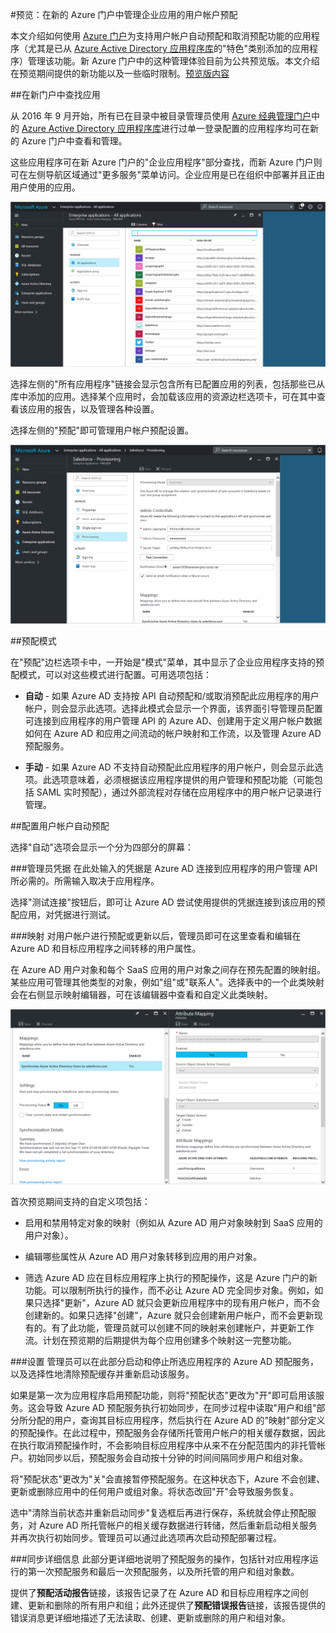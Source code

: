 <properties
    pageTitle="Azure Active Directory 预览版中针对企业应用的用户预配管理 | Azure"
    description="了解如何通过 Azure Active Directory 预览版管理企业应用的用户帐户预配"
    services="active-directory"
    documentationCenter=""
    authors="asmalser"
    manager="stevenpo"
    editor=""/>

<tags
    ms.service="active-directory"
    ms.devlang="na"
    ms.topic="article"
    ms.tgt_pltfrm="na"
    ms.workload="identity"
    ms.date="09/12/2016"
    ms.author="asmalser"
    wacn.date="10/11/2016"/>

#预览：在新的 Azure 门户中管理企业应用的用户帐户预配

本文介绍如何使用 [Azure 门户](https://portal.azure.cn)为支持用户帐户自动预配和取消预配功能的应用程序（尤其是已从 [Azure Active Directory 应用程序库](/documentation/articles/active-directory-appssoaccess-whatis/#get-started-with-the-azure-ad-application-gallery/)的"特色"类别添加的应用程序）管理该功能。新 Azure 门户中的这种管理体验目前为公共预览版。本文介绍在预览期间提供的新功能以及一些临时限制。[预览版内容](/documentation/articles/active-directory-preview-explainer/)

##在新门户中查找应用

从 2016 年 9 月开始，所有已在目录中被目录管理员使用 [Azure 经典管理门户](https://manage.windowsazure.cn)中的 [Azure Active Directory 应用程序库](/documentation/articles/active-directory-appssoaccess-whatis/#get-started-with-the-azure-ad-application-gallery/)进行过单一登录配置的应用程序均可在新的 Azure 门户中查看和管理。

这些应用程序可在新 Azure 门户的"企业应用程序"部分查找，而新 Azure 门户则可在左侧导航区域通过"更多服务"菜单访问。企业应用是已在组织中部署并且正由用户使用的应用。

!["企业应用程序"边栏选项卡][0]

选择左侧的"所有应用程序"链接会显示包含所有已配置应用的列表，包括那些已从库中添加的应用。选择某个应用时，会加载该应用的资源边栏选项卡，可在其中查看该应用的报告，以及管理各种设置。

选择左侧的"预配"即可管理用户帐户预配设置。

!["应用程序资源"边栏选项卡][1]


##预配模式

在"预配"边栏选项卡中，一开始是"模式"菜单，其中显示了企业应用程序支持的预配模式，可以对这些模式进行配置。可用选项包括：

* **自动** - 如果 Azure AD 支持按 API 自动预配和/或取消预配此应用程序的用户帐户，则会显示此选项。选择此模式会显示一个界面，该界面引导管理员配置可连接到应用程序的用户管理 API 的 Azure AD、创建用于定义用户帐户数据如何在 Azure AD 和应用之间流动的帐户映射和工作流，以及管理 Azure AD 预配服务。

* **手动** - 如果 Azure AD 不支持自动预配此应用程序的用户帐户，则会显示此选项。此选项意味着，必须根据该应用程序提供的用户管理和预配功能（可能包括 SAML 实时预配），通过外部流程对存储在应用程序中的用户帐户记录进行管理。


##配置用户帐户自动预配

选择"自动"选项会显示一个分为四部分的屏幕：

###管理员凭据
在此处输入的凭据是 Azure AD 连接到应用程序的用户管理 API 所必需的。所需输入取决于应用程序。

选择"测试连接"按钮后，即可让 Azure AD 尝试使用提供的凭据连接到该应用的预配应用，对凭据进行测试。

###映射
对用户帐户进行预配或更新以后，管理员即可在这里查看和编辑在 Azure AD 和目标应用程序之间转移的用户属性。

在 Azure AD 用户对象和每个 SaaS 应用的用户对象之间存在预先配置的映射组。某些应用可管理其他类型的对象，例如"组"或"联系人"。选择表中的一个此类映射会在右侧显示映射编辑器，可在该编辑器中查看和自定义此类映射。

!["应用程序资源"边栏选项卡][2]

首次预览期间支持的自定义项包括：

* 启用和禁用特定对象的映射（例如从 Azure AD 用户对象映射到 SaaS 应用的用户对象）。

* 编辑哪些属性从 Azure AD 用户对象转移到应用的用户对象。

* 筛选 Azure AD 应在目标应用程序上执行的预配操作，这是 Azure 门户的新功能。可以限制所执行的操作，而不必让 Azure AD 完全同步对象。例如，如果只选择"更新"，Azure AD 就只会更新应用程序中的现有用户帐户，而不会创建新的。如果只选择"创建"，Azure 就只会创建新用户帐户，而不会更新现有的。有了此功能，管理员就可以创建不同的映射来创建帐户，并更新工作流。计划在预览期的后期提供为每个应用创建多个映射这一完整功能。

###设置
管理员可以在此部分启动和停止所选应用程序的 Azure AD 预配服务，以及选择性地清除预配缓存并重新启动该服务。

如果是第一次为应用程序启用预配功能，则将"预配状态"更改为"开"即可启用该服务。这会导致 Azure AD 预配服务执行初始同步，在同步过程中读取"用户和组"部分所分配的用户，查询其目标应用程序，然后执行在 Azure AD 的"映射"部分定义的预配操作。在此过程中，预配服务会存储所托管用户帐户的相关缓存数据，因此在执行取消预配操作时，不会影响目标应用程序中从来不在分配范围内的非托管帐户。初始同步以后，预配服务会自动按十分钟的时间间隔同步用户和组对象。

将"预配状态"更改为"关"会直接暂停预配服务。在这种状态下，Azure 不会创建、更新或删除应用中的任何用户或组对象。将状态改回"开"会导致服务恢复。

选中"清除当前状态并重新启动同步"复选框后再进行保存，系统就会停止预配服务，对 Azure AD 所托管帐户的相关缓存数据进行转储，然后重新启动相关服务并再次执行初始同步。管理员可以通过此选项再次启动预配部署过程。

###同步详细信息
此部分更详细地说明了预配服务的操作，包括针对应用程序运行的第一次预配服务和最后一次预配服务，以及所托管的用户和组对象数。

提供了**预配活动报告**链接，该报告记录了在 Azure AD 和目标应用程序之间创建、更新和删除的所有用户和组；此外还提供了**预配错误报告**链接，该报告提供的错误消息更详细地描述了无法读取、创建、更新或删除的用户和组对象。

[0]: ./media/active-directory-enterprise-apps-manage-provisioning/enterprise-apps-blade.PNG
[1]: ./media/active-directory-enterprise-apps-manage-provisioning/enterprise-apps-provisioning.PNG
[2]: ./media/active-directory-enterprise-apps-manage-provisioning/enterprise-apps-provisioning-mapping.PNG

<!---HONumber=Mooncake_0926_2016-->
